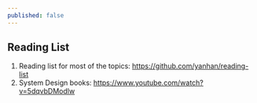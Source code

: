 ```yaml
---
published: false
---
```

## Reading List

1. Reading list for most of the topics: https://github.com/yanhan/reading-list
2. System Design books: https://www.youtube.com/watch?v=5dqvbDModlw
